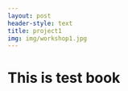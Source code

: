 ```yaml
---
layout: post
header-style: text
title: project1
img: img/workshop1.jpg
---
```


# This is test book

